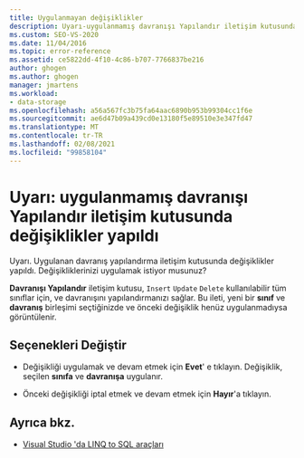 ```yaml
---
title: Uygulanmayan değişiklikler
description: Uyarı-uygulanmamış davranışı Yapılandır iletişim kutusunda değişiklikler yapıldı. Bu Visual Studio O/R Designer iletisi hakkındaki bilgileri görüntüleyin.
ms.custom: SEO-VS-2020
ms.date: 11/04/2016
ms.topic: error-reference
ms.assetid: ce5822dd-4f10-4c86-b707-7766837be216
author: ghogen
ms.author: ghogen
manager: jmartens
ms.workload:
- data-storage
ms.openlocfilehash: a56a567fc3b75fa64aac6890b953b99304cc1f6e
ms.sourcegitcommit: ae6d47b09a439cd0e13180f5e89510e3e347fd47
ms.translationtype: MT
ms.contentlocale: tr-TR
ms.lasthandoff: 02/08/2021
ms.locfileid: "99858104"
---
```

# <a name="warning-changes-have-been-made-to-the-configure-behavior-dialog-box-that-have-not-been-applied"></a>Uyarı: uygulanmamış davranışı Yapılandır iletişim kutusunda değişiklikler yapıldı

Uyarı. Uygulanan davranış yapılandırma iletişim kutusunda değişiklikler yapıldı. Değişikliklerinizi uygulamak istiyor musunuz?

**Davranışı Yapılandır** iletişim kutusu, `Insert` `Update` `Delete` kullanılabilir tüm sınıflar için, ve davranışını yapılandırmanızı sağlar. Bu ileti, yeni bir **sınıf** ve **davranış** birleşimi seçtiğinizde ve önceki değişiklik henüz uygulanmadıysa görüntülenir.

## <a name="change-options"></a>Seçenekleri Değiştir

- Değişikliği uygulamak ve devam etmek için **Evet**' e tıklayın. Değişiklik, seçilen **sınıfa** ve **davranışa** uygulanır.

- Önceki değişikliği iptal etmek ve devam etmek için **Hayır**'a tıklayın.

## <a name="see-also"></a>Ayrıca bkz.

- [Visual Studio 'da LINQ to SQL araçları](../data-tools/linq-to-sql-tools-in-visual-studio2.md)